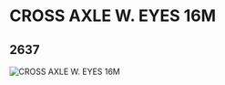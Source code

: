 # CROSS AXLE W. EYES 16M
## 2637
![CROSS AXLE W. EYES 16M](https://lc-www-live-s.legocdn.com/media/bricks/5/2/4211556.jpg)